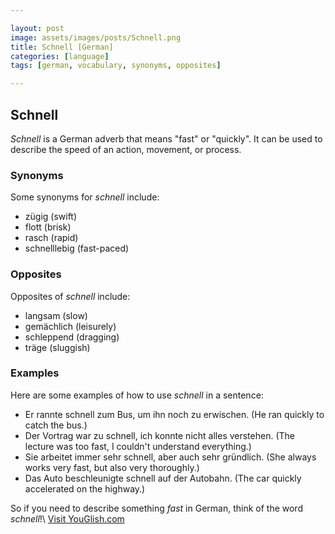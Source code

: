 ```yaml
---

layout: post
image: assets/images/posts/Schnell.png
title: Schnell [German]
categories: [language]
tags: [german, vocabulary, synonyms, opposites]

---
```


## Schnell

*Schnell* is a German adverb that means "fast" or "quickly". It can be used to describe the speed of an action, movement, or process. 

### Synonyms

Some synonyms for *schnell* include: 

- zügig (swift)
- flott (brisk)
- rasch (rapid)
- schnelllebig (fast-paced)

### Opposites

Opposites of *schnell* include: 

- langsam (slow)
- gemächlich (leisurely)
- schleppend (dragging)
- träge (sluggish)

### Examples

Here are some examples of how to use *schnell* in a sentence: 

- Er rannte schnell zum Bus, um ihn noch zu erwischen. (He ran quickly to catch the bus.)
- Der Vortrag war zu schnell, ich konnte nicht alles verstehen. (The lecture was too fast, I couldn't understand everything.)
- Sie arbeitet immer sehr schnell, aber auch sehr gründlich. (She always works very fast, but also very thoroughly.)
- Das Auto beschleunigte schnell auf der Autobahn. (The car quickly accelerated on the highway.) 

So if you need to describe something *fast* in German, think of the word *schnell*!\ <a id="yg-widget-0" class="youglish-widget" data-query="Schnell" data-lang="german" data-components="8412" data-auto-start="0" data-bkg-color="theme_light" data-title="How%20to%20pronounce%20Schnell%20in%20German"  rel="nofollow" href="https://youglish.com">Visit YouGlish.com</a><script async src="https://youglish.com/public/emb/widget.js" charset="utf-8"></script>